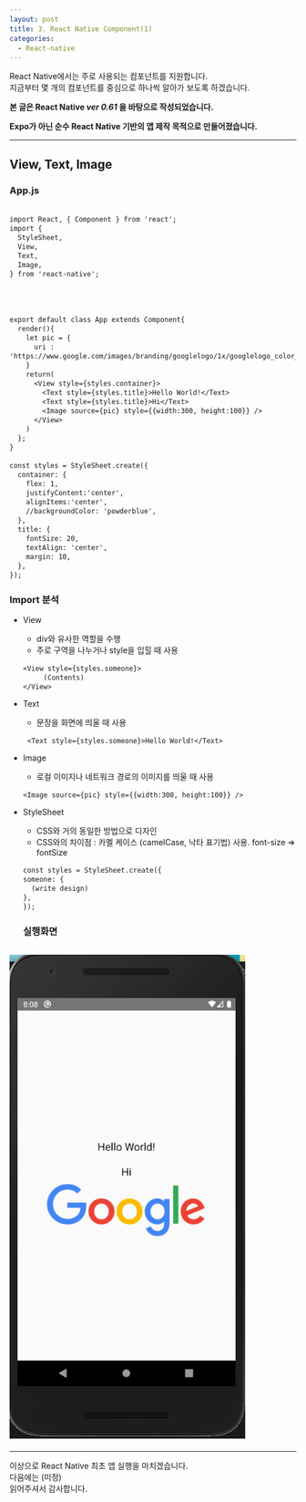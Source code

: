 ```yaml
---
layout: post
title: 3. React Native Component(1)
categories:
  - React-native
---
```


React Native에서는 주로 사용되는 컴포넌트를 지원합니다.  
지금부터 몇 개의 컴포넌트를 중심으로 하나씩 알아가 보도록 하겠습니다.  

**본 글은 React Native _ver 0.61_ 을 바탕으로 작성되었습니다.**  

**Expo가 아닌 순수 React Native 기반의 앱 제작 목적으로 만들어졌습니다.**

---
## View, Text, Image  

### App.js
```

import React, { Component } from 'react';
import {
  StyleSheet,
  View,
  Text,
  Image,
} from 'react-native';




export default class App extends Component{
  render(){
    let pic = {
      uri : 'https://www.google.com/images/branding/googlelogo/1x/googlelogo_color_272x92dp.png'
    }
    return(
      <View style={styles.container}>
        <Text style={styles.title}>Hello World!</Text>  
        <Text style={styles.title}>Hi</Text>
        <Image source={pic} style={{width:300, height:100}} />
      </View>
    )
  };
}

const styles = StyleSheet.create({
  container: {
    flex: 1,
    justifyContent:'center',
    alignItems:'center',
    //backgroundColor: 'powderblue',
  },
  title: {
    fontSize: 20,
    textAlign: 'center',
    margin: 10,
  },
});

```
### Import 분석  
- View
  - div와 유사한 역할을 수행
  - 주로 구역을 나누거나 style을 입힐 때 사용
  ```
  <View style={styles.someone}>
       (Contents)
  </View>
  ```
- Text
  - 문장을 화면에 띄울 때 사용
  ```
   <Text style={styles.someone}>Hello World!</Text> 
  ```
- Image
  - 로컬 이미지나 네트워크 경로의 이미지를 띄울 때 사용
  ```
  <Image source={pic} style={{width:300, height:100}} />
  ```
- StyleSheet
  - CSS와 거의 동일한 방법으로 디자인
  - CSS와의 차이점 : 카멜 케이스 (camelCase, 낙타 표기법) 사용. font-size => fontSize  
  ```
  const styles = StyleSheet.create({
  someone: {
    (write design)
  },
  });
  ```

  ### 실행화면
![React_Native_ViewTextImage](/assets/images/React_native/Component/ViewTextImage.PNG) 
---


---
이상으로 React Native 최초 앱 실행을 마치겠습니다.  
다음에는 (미정)  
읽어주셔서 감사합니다.
